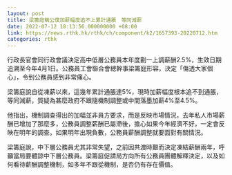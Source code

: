 ```yaml
---
layout: post
title: 梁籌庭稱公僕加薪幅度追不上累計通脹　等同減薪
date: 2022-07-12 18:13:56.000000000 +08:00
link: https://news.rthk.hk/rthk/ch/component/k2/1657393-20220712.htm
categories: rthk
---
```


行政長官會同行政會議決定高中低層公務員本年度劃一上調薪酬2.5%，生效日期追溯至今年4月1日。公務員工會聯合會總幹事梁籌庭形容，決定「傷透大家個心」，令到公務員感到非常痛心。

梁籌庭說自從凍薪以來，這幾年累計通脹達5%，現時加薪幅度根本追不到通脹，等同減薪，質疑為甚麼政府不跟隨機制調整或中間落墨加薪4%至4.5%。

他指出，機制調查得出的加幅並非員方要求，而是反映市場情況，去年私人市場薪酬已增加了那麼多，公務員調整薪酬已屬滯後，擔心如果今年經濟不好，一定會反映在明年的調查。如果明年出現負數，公務員薪酬調整就要面對有關情況。

梁籌庭說，中下層公務員尤其非常失望，之前因共渡時艱而決定凍結薪酬兩年，呼籲當局要體諒中下層公務員。梁籌庭促請局方向所有公務員團體解釋決定，以及如何看待薪酬調整機制，如多年不跟從機制，是否仍有存在價值。
